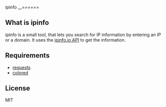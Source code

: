ipinfo
__======

What is ipinfo
------------------

ipinfo is a small tool, that lets you search for IP information by entering an IP or a domain. It uses the [ipinfo.io API](https://ipinfo.io/developers) to get the information.

Requirements
------------

*   [requests](https://pypi.python.org/pypi/requests)
*   [colored](https://pypi.python.org/pypi/colored)


License
-------

MIT
